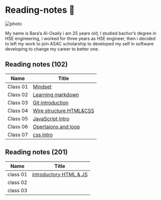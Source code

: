 # Reading-notes :notebook:



![photo](https://www.goodcore.co.uk/blog/wp-content/uploads/2019/08/what-is-coding.png)

My name is Bara’a Al-Osaily i am 25 years old, I studied bachor’s degree in HSE engineering, i worked for three years as HSE engineer, then i decided to left my work to join ASAC scholarship to developed my self in software developing to change my career to better one.

## Reading notes (102)

Name|Title
---|---
Class 01|[Mindset](midsit.md)
Class 02|[Learning markdown](read1.md)
Class 03|[Git introduction](read2.md)
Class 04|[Wire structure,HTML&CSS](read3.md)
Class 05|[JavaScript intro](read4.md)
Class 06|[Opertaions and loop](read5.md)
Class 07|[css intro](read6.md)

## Reading notes (201)

Name|Title
---|---
class 01|[introductory HTML & JS](class01.md)
class 02|
class 03|
